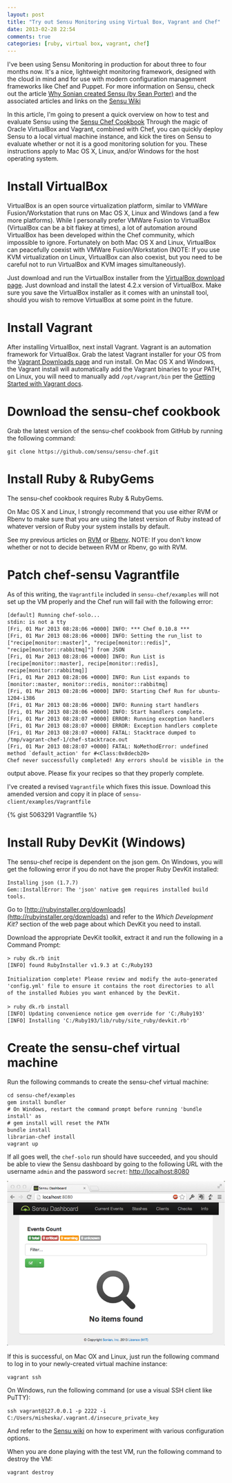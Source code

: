 ```yaml
---
layout: post
title: "Try out Sensu Monitoring using Virtual Box, Vagrant and Chef"
date: 2013-02-28 22:54
comments: true
categories: [ruby, virtual box, vagrant, chef]
---
```

I've been using Sensu Monitoring in production for about three to four months
now.  It's a nice, lightweight monitoring framework, designed with the cloud
in mind and for use with modern configuration management frameworks like
Chef and Puppet.  For more information on Sensu, check out the article
[Why Sonian created Sensu (by Sean Porter)](https://github.com/sensu/sensu/wiki)
and the associated articles and links on the [Sensu Wiki](https://github.com/sensu/sensu/wiki)

In this article, I'm going to present a quick overview on how to test and
evaluate Sensu using the [Sensu Chef Cookbook](https://github.com/sensu/sensu-chef)
Through the magic of Oracle VirtualBox and Vagrant, combined with Chef, you
can quickly deploy Sensu to a local virtual machine instance, and kick the
tires on Sensu to evaluate whether or not it is a good monitoring solution
for you.  These instructions apply to Mac OS X, Linux, and/or Windows for
the host operating system.

Install VirtualBox
==================
VirtualBox is an open source virtualization platform, similar to VMWare
Fusion/Workstation that runs on Mac OS X, Linux and Windows (and a few more
platforms).  While I personally prefer VMWare Fusion to VirtualBox (VirtualBox
can be a bit flakey at times), a lot of automation around VirtualBox has been
developed within the Chef community, which impossible to ignore.  Fortunately
on both Mac OS X and Linux, VirtualBox can peacefully coexist with VMWare
Fusion/Workstation (NOTE: If you use KVM virtualization on Linux, VirtualBox
can also coexist, but you need to be careful not to run VirtualBox and KVM
images simultaneously).

Just download and run the VirtualBox installer from the [VirtualBox download
page](https://www.virtualbox.org/wiki/Downloads).  Just download and install
the latest 4.2.x version of VirtualBox.  Make sure you save the VirtualBox
installer as it comes with an uninstall tool, should you wish to remove
VirtualBox at some point in the future.

Install Vagrant
===============
After installing VirtualBox, next install Vagrant.  Vagrant is an automation
framework for VirtualBox.  Grab the latest Vagrant installer for your OS from
the [Vagrant Downloads page](http://downloads.vagrantup.com/) and run install.
On Mac OS X and Windows, the Vagrant install will automatically add the Vagrant
binaries to your PATH, on Linux, you will need to manually add
<code>/opt/vagrant/bin</code> per the [Getting Started with Vagrant docs](http://docs.vagrantup.com/v1/docs/getting-started/index.html).

Download the sensu-chef cookbook
================================
Grab the latest version of the sensu-chef cookbook from GitHub by running
the following command:

    git clone https://github.com/sensu/sensu-chef.git

Install Ruby & RubyGems
=======================
The sensu-chef cookbook requires Ruby & RubyGems.

On Mac OS X and Linux, I strongly recommend that you use either RVM or Rbenv
to make sure that you are using the latest version of Ruby instead of whatever
version of Ruby your system installs by default.

See my previous articles on [RVM](http://misheska.com/blog/2013/02/24/using-rvm-to-manage-multiple-versions-of-ruby/) or [Rbenv](http://misheska.com/blog/2013/02/24/using-rbenv-to-manage-multiple-versions-of-ruby/).  NOTE: If you don't
know whether or not to decide between RVM or Rbenv, go with RVM.

Patch chef-sensu Vagrantfile
============================
As of this writing, the `Vagrantfile` included in
`sensu-chef/examples` will not set up the VM properly and the
Chef run will fail with the following error:

    [default] Running chef-solo...
    stdin: is not a tty
    [Fri, 01 Mar 2013 08:28:06 +0000] INFO: *** Chef 0.10.8 ***
    [Fri, 01 Mar 2013 08:28:06 +0000] INFO: Setting the run_list to ["recipe[monitor::master]", "recipe[monitor::redis]", "recipe[monitor::rabbitmq]"] from JSON
    [Fri, 01 Mar 2013 08:28:06 +0000] INFO: Run List is [recipe[monitor::master], recipe[monitor::redis], recipe[monitor::rabbitmq]]
    [Fri, 01 Mar 2013 08:28:06 +0000] INFO: Run List expands to [monitor::master, monitor::redis, monitor::rabbitmq]
    [Fri, 01 Mar 2013 08:28:06 +0000] INFO: Starting Chef Run for ubuntu-1204-i386
    [Fri, 01 Mar 2013 08:28:06 +0000] INFO: Running start handlers
    [Fri, 01 Mar 2013 08:28:06 +0000] INFO: Start handlers complete.
    [Fri, 01 Mar 2013 08:28:07 +0000] ERROR: Running exception handlers
    [Fri, 01 Mar 2013 08:28:07 +0000] ERROR: Exception handlers complete
    [Fri, 01 Mar 2013 08:28:07 +0000] FATAL: Stacktrace dumped to /tmp/vagrant-chef-1/chef-stacktrace.out
    [Fri, 01 Mar 2013 08:28:07 +0000] FATAL: NoMethodError: undefined method `default_action' for #<Class:0x8decb20>
    Chef never successfully completed! Any errors should be visible in the
output above. Please fix your recipes so that they properly complete.

I've created a revised `Vagrantfile` which fixes this issue.
Download this amended version and copy it in place of
`sensu-client/examples/Vagrantfile`

{% gist 5063291 Vagrantfile %}

Install Ruby DevKit (Windows)
=============================
The sensu-chef recipe is dependent on the json gem.  On Windows, you will get
the following error if you do not have the proper Ruby DevKit installed:

    Installing json (1.7.7)
    Gem::InstallError: The 'json' native gem requires installed build tools.

Go to [http://rubyinstaller.org/downloads](http://rubyinstaller.org/downloads)
and refer to the *Which Development Kit?* section of the web page about which
DevKit you need to install.

Download the appropriate DevKit toolkit, extract it and run the following
in a Command Prompt:

    > ruby dk.rb init
    [INFO] found RubyInstaller v1.9.3 at C:/Ruby193

    Initialization complete! Please review and modify the auto-generated
    'config.yml' file to ensure it contains the root directories to all
    of the installed Rubies you want enhanced by the DevKit.

    > ruby dk.rb install
    [INFO] Updating convenience notice gem override for 'C:/Ruby193'
    [INFO] Installing 'C:/Ruby193/lib/ruby/site_ruby/devkit.rb'


Create the sensu-chef virtual machine
=====================================

Run the following commands to create the sensu-chef virtual machine:

    cd sensu-chef/examples
    gem install bundler
    # On Windows, restart the command prompt before running 'bundle install' as
    # gem install will reset the PATH
    bundle install
    librarian-chef install
    vagrant up

If all goes well, the `chef-solo` run should have succeeded, and
you should be able to view the Sensu dashboard by going to the following URL
with the username `admin` and the password `secret`:
[http://localhost:8080](http://localhost:8080)

![Sensu Dashboard](/images/sensudashboard.png)

If this is successful, on Mac OX and Linux, just run the following command to
log in to your newly-created virtual machine instance:

    vagrant ssh

On Windows, run the following command (or use a visual SSH client like PuTTY):

    ssh vagrant@127.0.0.1 -p 2222 -i C:/Users/misheska/.vagrant.d/insecure_private_key

And refer to the [Sensu wiki](https://github.com/sensu/sensu/wiki) on how 
to experiment with various configuration options.

When you are done playing with the test VM, run the following command to
destroy the VM:

    vagrant destroy
